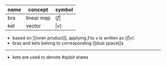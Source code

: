 
| name | concept    | symbol            |
| ---- | ---------- | ----------------- |
| bra  | linear map | $\langle f \vert$ |
| ket  | vector     | $\vert v \rangle$ |

- based on [[inner product]], applying $f$ to $v$ is written as $\langle {f} \vert {v} \rangle$
- bras and kets belong to corresponding [[dual space]]s 

----

- kets are used to denote #qubit states
